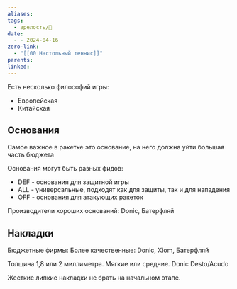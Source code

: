 ```yaml
---
aliases: 
tags:
  - зрелость/🌱
date:
  - - 2024-04-16
zero-link:
  - "[[00 Настольный теннис]]"
parents: 
linked:
---
```

Есть несколько философий игры:
- Европейская
- Китайская

## Основания
Самое важное в ракетке это основание, на него должна уйти большая часть бюджета

Основания могут быть разных фидов:
- DEF - основания для защитной игры
- ALL - универсальные, подходят как для защиты, так и для нападения
- OFF - основания для атакующих ракеток

Производители хороших оснований: Donic, Батерфляй

## Накладки
Бюджетные фирмы: 
Более качественные: Donic, Xiom, Батерфляй

Толщина 1,8 или 2 миллиметра. Мягкие или средние. Donic Desto/Acudo

Жесткие липкие накладки не брать на начальном этапе.